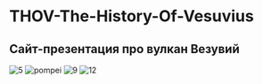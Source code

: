 # THOV-The-History-Of-Vesuvius
 
## Сайт-презентация про вулкан Везувий

![5](https://user-images.githubusercontent.com/56477695/120543332-e10b9000-c3f4-11eb-9ddb-c3f59010e06f.jpg)
![pompei](https://user-images.githubusercontent.com/56477695/120543272-d18c4700-c3f4-11eb-8ccd-635395fde5da.jpg)
![9](https://user-images.githubusercontent.com/56477695/120543292-d5b86480-c3f4-11eb-9a0e-5483db057a06.jpg)
![12](https://user-images.githubusercontent.com/56477695/120543309-da7d1880-c3f4-11eb-9453-e76e1edf9c2d.jpg)
